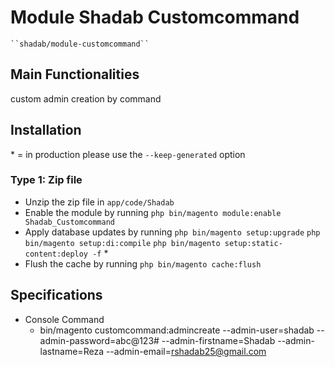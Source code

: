 # Module Shadab Customcommand

    ``shadab/module-customcommand``


## Main Functionalities
custom admin creation by command

## Installation
\* = in production please use the `--keep-generated` option

### Type 1: Zip file

 - Unzip the zip file in `app/code/Shadab`
 - Enable the module by running `php bin/magento module:enable Shadab_Customcommand`
 - Apply database updates by running `php bin/magento setup:upgrade` 
      `php bin/magento setup:di:compile` 
      `php bin/magento setup:static-content:deploy -f` \*
 - Flush the cache by running `php bin/magento cache:flush`
## Specifications

 - Console Command
	- bin/magento customcommand:admincreate --admin-user=shadab --admin-password=abc@123# --admin-firstname=Shadab --admin-lastname=Reza --admin-email=rshadab25@gmail.com


